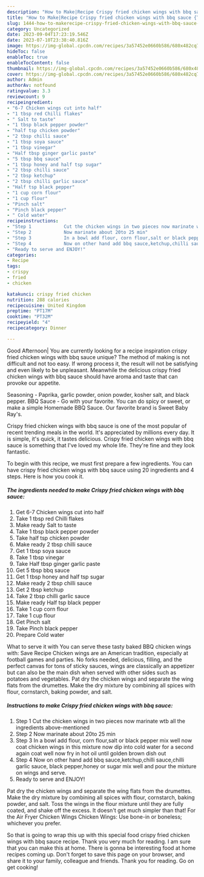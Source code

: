 ```yaml
---
description: "How to Make|Recipe Crispy fried chicken wings with bbq sauce {That is Special"
title: "How to Make|Recipe Crispy fried chicken wings with bbq sauce {That is Special"
slug: 1444-how-to-makerecipe-crispy-fried-chicken-wings-with-bbq-sauce-that-is-special
category: Uncategorized
date: 2023-09-04T17:23:19.546Z
date: 2023-07-10T23:38:40.816Z
image: https://img-global.cpcdn.com/recipes/3a57452e0660b586/680x482cq70/crispy-fried-chicken-wings-with-bbq-sauce-recipe-main-photo.jpg
hideToc: false
enableToc: true
enableTocContent: false
thumbnail: https://img-global.cpcdn.com/recipes/3a57452e0660b586/680x482cq70/crispy-fried-chicken-wings-with-bbq-sauce-recipe-main-photo.jpg
cover: https://img-global.cpcdn.com/recipes/3a57452e0660b586/680x482cq70/crispy-fried-chicken-wings-with-bbq-sauce-recipe-main-photo.jpg
author: Admin
authorAv: notfound
ratingvalue: 3.3
reviewcount: 9
recipeingredient:
- "6-7 Chicken wings cut into half"
- "1 tbsp red Chilli flakes"
- " Salt to taste"
- "1 tbsp black pepper powder"
- "half tsp chicken powder"
- "2 tbsp chilli sauce"
- "1 tbsp soya sauce"
- "1 tbsp vinegar"
- "Half tbsp ginger garlic paste"
- "5 tbsp bbq sauce"
- "1 tbsp honey and half tsp sugar"
- "2 tbsp chilli sauce"
- "2 tbsp ketchup"
- "2 tbsp chilli garlic sauce"
- "Half tsp black pepper"
- "1 cup corn flour"
- "1 cup flour"
- "Pinch salt"
- "Pinch black pepper"
- " Cold water"
recipeinstructions:
- "Step 1            Cut the chicken wings in two pieces now marinate wtb all the ingredients above-mentioned"
- "Step 2            Now marinate about 20to 25 min"
- "Step 3            In a bowl add flour, corn flour,salt or black pepper mix well now coat chicken wings in this mixture now dip into cold water for a second again coat well now fry in hot oil until golden brown dish out"
- "Step 4            Now on other hand add bbq sauce,ketchup,chilli sauce,chilli garlic sauce, black pepper,honey or sugar mix well and pour the mixture on wings and serve."
- "Ready to serve and ENJOY!"
categories:
- Recipe
tags:
- crispy
- fried
- chicken

katakunci: crispy fried chicken 
nutrition: 288 calories
recipecuisine: United Kingdom
preptime: "PT17M"
cooktime: "PT32M"
recipeyield: "4"
recipecategory: Dinner

---
```



Good Afternoon| You are currently looking for a recipe inspiration crispy fried chicken wings with bbq sauce unique? The method of making is not difficult and not too easy. If wrong process it, the result will not be satisfying and even likely to be unpleasant. Meanwhile the delicious crispy fried chicken wings with bbq sauce should have aroma and taste that can provoke our appetite.





Seasoning - Paprika, garlic powder, onion powder, kosher salt, and black pepper. BBQ Sauce - Go with your favorite. You can do spicy or sweet, or make a simple Homemade BBQ Sauce. Our favorite brand is Sweet Baby Ray&#39;s.

Crispy fried chicken wings with bbq sauce is one of the most popular of recent trending meals in the world. It's appreciated by millions every day. It is simple, it's quick, it tastes delicious. Crispy fried chicken wings with bbq sauce is something that I've loved my whole life. They're fine and they look fantastic.


To begin with this recipe, we must first prepare a few ingredients. You can have crispy fried chicken wings with bbq sauce using 20 ingredients and 4 steps. Here is how you cook it.

<!--inarticleads1-->

##### The ingredients needed to make Crispy fried chicken wings with bbq sauce:

1. Get 6-7 Chicken wings cut into half
1. Take 1 tbsp red Chilli flakes
1. Make ready  Salt to taste
1. Take 1 tbsp black pepper powder
1. Take half tsp chicken powder
1. Make ready 2 tbsp chilli sauce
1. Get 1 tbsp soya sauce
1. Take 1 tbsp vinegar
1. Take Half tbsp ginger garlic paste
1. Get 5 tbsp bbq sauce
1. Get 1 tbsp honey and half tsp sugar
1. Make ready 2 tbsp chilli sauce
1. Get 2 tbsp ketchup
1. Take 2 tbsp chilli garlic sauce
1. Make ready Half tsp black pepper
1. Take 1 cup corn flour
1. Take 1 cup flour
1. Get Pinch salt
1. Take Pinch black pepper
1. Prepare  Cold water


What to serve it with You can serve these tasty baked BBQ chicken wings with: Save Recipe Chicken wings are an American tradition, especially at football games and parties. No forks needed, delicious, filling, and the perfect canvas for tons of sticky sauces, wings are classically an appetizer but can also be the main dish when served with other sides such as potatoes and vegetables. Pat dry the chicken wings and separate the wing flats from the drumettes. Make the dry mixture by combining all spices with flour, cornstarch, baking powder, and salt. 

<!--inarticleads2-->

##### Instructions to make Crispy fried chicken wings with bbq sauce:

1. Step 1            Cut the chicken wings in two pieces now marinate wtb all the ingredients above-mentioned
1. Step 2            Now marinate about 20to 25 min
1. Step 3            In a bowl add flour, corn flour,salt or black pepper mix well now coat chicken wings in this mixture now dip into cold water for a second again coat well now fry in hot oil until golden brown dish out
1. Step 4            Now on other hand add bbq sauce,ketchup,chilli sauce,chilli garlic sauce, black pepper,honey or sugar mix well and pour the mixture on wings and serve.
1. Ready to serve and ENJOY!

Pat dry the chicken wings and separate the wing flats from the drumettes. Make the dry mixture by combining all spices with flour, cornstarch, baking powder, and salt. Toss the wings in the flour mixture until they are fully coated, and shake off the excess. It doesn&#39;t get much simpler than that! For the Air Fryer Chicken Wings Chicken Wings: Use bone-in or boneless; whichever you prefer. 

So that is going to wrap this up with this special food crispy fried chicken wings with bbq sauce recipe. Thank you very much for reading. I am sure that you can make this at home. There is gonna be interesting food at home recipes coming up. Don't forget to save this page on your browser, and share it to your family, colleague and friends. Thank you for reading. Go on get cooking!
